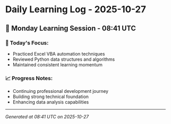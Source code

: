 # Daily Learning Log - 2025-10-27

## 📅 Monday Learning Session - 08:41 UTC

### 🎯 Today's Focus:
- Practiced Excel VBA automation techniques
- Reviewed Python data structures and algorithms
- Maintained consistent learning momentum

### 📈 Progress Notes:
- Continuing professional development journey
- Building strong technical foundation
- Enhancing data analysis capabilities

---
*Generated at 08:41 UTC on 2025-10-27*
